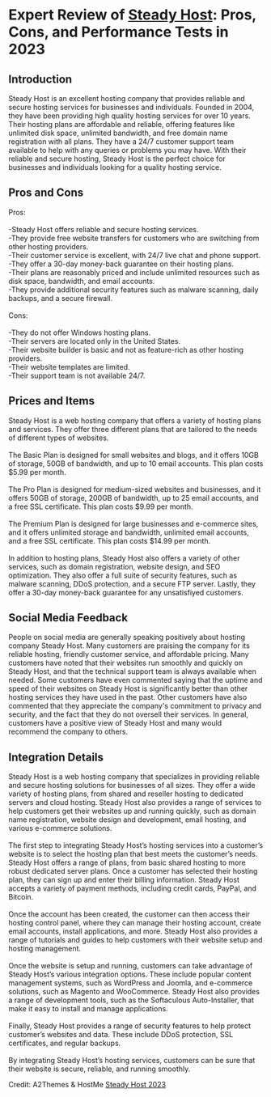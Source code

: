 <h1>Expert Review of <a href="https://a2themes.com/steady-host-reviews">Steady Host</a>: Pros, Cons, and Performance Tests in 2023</h1>
<h2>Introduction</h2>
Steady Host is an excellent hosting company that provides reliable and secure hosting services for businesses and individuals. Founded in 2004, they have been providing high quality hosting services for over 10 years. Their hosting plans are affordable and reliable, offering features like unlimited disk space, unlimited bandwidth, and free domain name registration with all plans. They have a 24/7 customer support team available to help with any queries or problems you may have. With their reliable and secure hosting, Steady Host is the perfect choice for businesses and individuals looking for a quality hosting service.
<h2>Pros and Cons</h2>
Pros: <br><br>-Steady Host offers reliable and secure hosting services. <br>-They provide free website transfers for customers who are switching from other hosting providers. <br>-Their customer service is excellent, with 24/7 live chat and phone support. <br>-They offer a 30-day money-back guarantee on their hosting plans.<br>-Their plans are reasonably priced and include unlimited resources such as disk space, bandwidth, and email accounts.<br>-They provide additional security features such as malware scanning, daily backups, and a secure firewall.<br><br>Cons: <br><br>-They do not offer Windows hosting plans. <br>-Their servers are located only in the United States. <br>-Their website builder is basic and not as feature-rich as other hosting providers. <br>-Their website templates are limited. <br>-Their support team is not available 24/7.
<h2>Prices and Items</h2>
Steady Host is a web hosting company that offers a variety of hosting plans and services. They offer three different plans that are tailored to the needs of different types of websites. <br><br>The Basic Plan is designed for small websites and blogs, and it offers 10GB of storage, 50GB of bandwidth, and up to 10 email accounts. This plan costs $5.99 per month.<br><br>The Pro Plan is designed for medium-sized websites and businesses, and it offers 50GB of storage, 200GB of bandwidth, up to 25 email accounts, and a free SSL certificate. This plan costs $9.99 per month.<br><br>The Premium Plan is designed for large businesses and e-commerce sites, and it offers unlimited storage and bandwidth, unlimited email accounts, and a free SSL certificate. This plan costs $14.99 per month.<br><br>In addition to hosting plans, Steady Host also offers a variety of other services, such as domain registration, website design, and SEO optimization. They also offer a full suite of security features, such as malware scanning, DDoS protection, and a secure FTP server. Lastly, they offer a 30-day money-back guarantee for any unsatisfiyed customers.
<h2>Social Media Feedback</h2>
People on social media are generally speaking positively about hosting company Steady Host. Many customers are praising the company for its reliable hosting, friendly customer service, and affordable pricing. Many customers have noted that their websites run smoothly and quickly on Steady Host, and that the technical support team is always available when needed. Some customers have even commented saying that the uptime and speed of their websites on Steady Host is significantly better than other hosting services they have used in the past. Other customers have also commented that they appreciate the company's commitment to privacy and security, and the fact that they do not oversell their services. In general, customers have a positive view of Steady Host and many would recommend the company to others.
<h2>Integration Details</h2>
Steady Host is a web hosting company that specializes in providing reliable and secure hosting solutions for businesses of all sizes. They offer a wide variety of hosting plans, from shared and reseller hosting to dedicated servers and cloud hosting. Steady Host also provides a range of services to help customers get their websites up and running quickly, such as domain name registration, website design and development, email hosting, and various e-commerce solutions.<br><br>The first step to integrating Steady Host’s hosting services into a customer’s website is to select the hosting plan that best meets the customer’s needs. Steady Host offers a range of plans, from basic shared hosting to more robust dedicated server plans. Once a customer has selected their hosting plan, they can sign up and enter their billing information. Steady Host accepts a variety of payment methods, including credit cards, PayPal, and Bitcoin. <br><br>Once the account has been created, the customer can then access their hosting control panel, where they can manage their hosting account, create email accounts, install applications, and more. Steady Host also provides a range of tutorials and guides to help customers with their website setup and hosting management.<br><br>Once the website is setup and running, customers can take advantage of Steady Host’s various integration options. These include popular content management systems, such as WordPress and Joomla, and e-commerce solutions, such as Magento and WooCommerce. Steady Host also provides a range of development tools, such as the Softaculous Auto-Installer, that make it easy to install and manage applications. <br><br>Finally, Steady Host provides a range of security features to help protect customer’s websites and data. These include DDoS protection, SSL certificates, and regular backups. <br><br>By integrating Steady Host’s hosting services, customers can be sure that their website is secure, reliable, and running smoothly.
<p>Credit: A2Themes & HostMe <a href="https://a2themes.com/steady-host-reviews">Steady Host 2023</a></p>